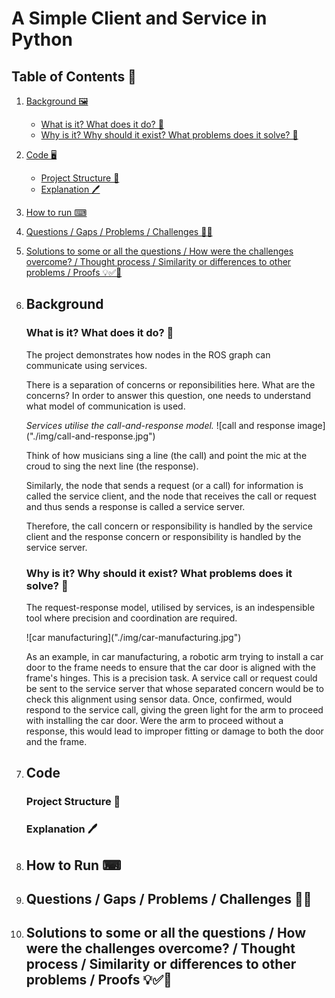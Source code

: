 # A Simple Client and Service in Python

## Table of Contents 📑

1. [Background 🖼️](#background)
    - [What is it? What does it do? 🤔](#what)
    - [Why is it? Why should it exist? What problems does it solve? 🤔](#why)
2. [Code 🖥️](#code)
    - [Project Structure 🌳](#structure)
    - [Explanation 🖊️](#explanation)
3. [How to run ⌨](#howTo)
4. [Questions / Gaps / Problems / Challenges 🙋🧐](#questions)
5. [Solutions to some or all the questions / How were the challenges overcome? / Thought process / Similarity or differences to other problems / Proofs 💡✅🎯](#solutions)


1. <h2 id="background">Background</h2>
    <h3 id="what">What is it? What does it do? 🤔</h3>
        <p>The project demonstrates how nodes in the ROS graph can communicate using services.</p>
        <p>There is a separation of concerns or reponsibilities here. What are the concerns? In order to answer this question, one needs to understand what model of communication is used.</p>
        <em>Services utilise the call-and-response model.</em>
        ![call and response image]("./img/call-and-response.jpg")
        <p>Think of how musicians sing a line (the call) and point the mic at the croud to sing the next line (the response).</p>
        <p>Similarly, the node that sends a request (or a call) for information is called the service client, and the node that receives the call or request and thus sends a response is called a service server.</p>
        <p>Therefore, the call concern or responsibility is handled by the service client and the response concern or responsibility is handled by the service server.<p>
    <h3 id="why">Why is it? Why should it exist? What problems does it solve? 🤔</h3>
        <p>The request-response model, utilised by services, is an indespensible tool where precision and coordination are required.</p>
        ![car manufacturing]("./img/car-manufacturing.jpg")
        <p>As an example, in car manufacturing, a robotic arm trying to install a car door to the frame needs to ensure that the car door is aligned with the frame's hinges. This is a precision task. A service call or request could be sent to the service server that whose separated concern would be to check this alignment using sensor data. Once, confirmed, would respond to the service call, giving the green light for the arm to proceed with installing the car door. Were the arm to proceed without a response, this would lead to improper fitting or damage to both the door and the frame.</p>
2. <h2 id="code">Code</h2>
    <h3 id="structure">Project Structure 🌳</h3>
    <h3 id="explanation">Explanation 🖊️</h3>
3. <h2 id="howTo">How to Run ⌨</h2>
4. <h2 id="questions">Questions / Gaps / Problems / Challenges 🙋🧐</h2>
5. <h2 id="solutions">Solutions to some or all the questions / How were the challenges overcome? / Thought process / Similarity or differences to other problems / Proofs 💡✅🎯</h2>
